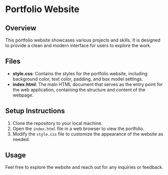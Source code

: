 # Portfolio Website

## Overview
This portfolio website showcases various projects and skills. It is designed to provide a clean and modern interface for users to explore the work.

## Files
- **style.css**: Contains the styles for the portfolio website, including background color, text color, padding, and box model settings.
- **index.html**: The main HTML document that serves as the entry point for the web application, containing the structure and content of the webpage.

## Setup Instructions
1. Clone the repository to your local machine.
2. Open the `index.html` file in a web browser to view the portfolio.
3. Modify the `style.css` file to customize the appearance of the website as needed.

## Usage
Feel free to explore the website and reach out for any inquiries or feedback.
